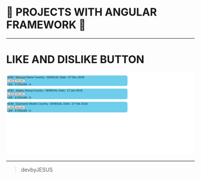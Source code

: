 # :rose: PROJECTS WITH ANGULAR FRAMEWORK :rose:

___

# LIKE AND DISLIKE BUTTON 

![test](gifs/like.gif)
___

>devbyJESUS